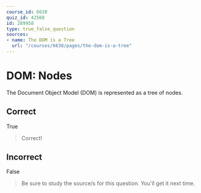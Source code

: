 ```yaml
---
course_id: 6638
quiz_id: 42568
id: 289958
type: true_false_question
sources:
- name: The DOM is a Tree
  url: "/courses/6638/pages/the-dom-is-a-tree"
---
```


# DOM: Nodes

The Document Object Model (DOM) is represented as a tree of nodes.

## Correct

True

> Correct!

## Incorrect

False

> Be sure to study the source/s for this question. You'll get it next time.
